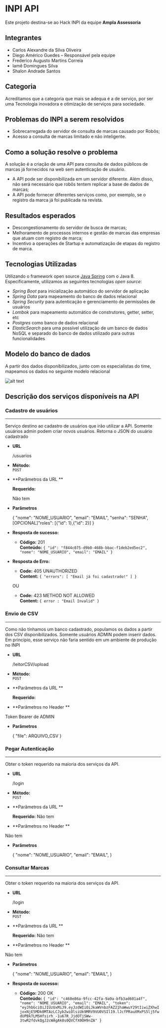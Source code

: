 # INPI API
Este projeto destina-se ao Hack INPI da equipe **Ampla Assessoria**

## Integrantes
- Carlos Alexandre da Silva Oliveira
- Diego Américo Guedes – Responsável pela equipe
- Frederico Augusto Martins Correia
- Iamê Domingues Silva
- Shalon Andrade Santos

## Categoria 
Acreditamos que a categoria que mais se adequa é a de serviço, por ser uma Tecnologia inovadora e otimização de serviços para sociedade.

## Problemas do INPI a serem resolvidos
- Sobrecarregada do servidor de consulta de marcas causado por Robôs;
- Acesso a consulta de marcas limitado e não inteligente.

## Como a solução resolve o problema
A solução é a criação de uma API para consulta de dados públicos de marcas já fornecidos na web sem autenticação de usuário.
- A API pode ser disponibilizada em um servidor diferente. Além disso, não será necessário que robôs tentem replicar a base de dados de marcas;
- A API pode fornecer diferentes serviços como, por exemplo, se o registro da marca já foi publicada na revista.


## Resultados esperados
- Descongestionamento do servidor de busca de marcas;
- Melhoramento de processos internos e gestão de marcas das empresas que atuam com registro de marca;
- Incentivo a operações de Startup e automatização de etapas do registro de marca.

## Tecnologias Utilizadas
Utilizando o framework open source [Java Spring](https://spring.io/) com o Java 8. Especificamente, utilizamos as seguintes tecnologias _open source_:
- _Spring Boot_ para inicialização automático do servidor de aplicação
- _Spring Data_ para mapeamento do banco de dados relacional
- _Spring Security_ para autenticação e gerenciamento de permissões de usuários
- _Lombok_ para mapeamento automático de construtores, getter, setter, etc
- _Postgres_ como banco de dados relacional
- _ElasticSearch_ para uma possível utilização de um banco de dados NoSQL e separado do banco de dados utilizado para outras funcionalidades

## Modelo do banco de dados
A partir dos dados disponibilizados, junto com os especialistas do time, mapeamos os dados no seguinte modelo relacional

![alt text](https://github.com/carlosalexandre10/ampla-api/blob/develop/doc/bd.png?raw=true)

## Descrição dos serviços disponíveis na API

### Cadastro de usuários
----
  Serviço destino ao cadastro de usuários que irão utilizar a API. Somente usuários admin podem criar novos usuários. Retorna o JSON do usuário cadastrado

* **URL**

  /usuarios

* **Método:**  
   `POST` 
  
*  **Parâmetros da URL **

   **Requerido:**
 
    Não tem  

* **Parâmetros**

  {
	"nome": "NOME_USUARIO",
	"email": "EMAIL",
	"senha": "SENHA",
	[OPCIONAL]"roles": [{"id": 1},{"id": 2}]
}

* **Resposta de sucesso:**  
  
  * **Código:** 201 <br />
    **Conteúdo:** `{
  "id": "f844c075-d9b0-468b-bbac-f1deb2ed5ec2",
  "nome": "NOME_USUARIO",
  "email": "EMAIL"
}`
 
* **Resposta de Erro:**

  * **Code:** 405 UNAUTHORIZED <br />
    **Content:** `{
  "errors": [
    "Email já foi cadastrado!"
  ]
}`

   OU

  * **Code:** 423 METHOD NOT ALLOWED <br />
    **Content:** `{ error : "Email Invalid" }`
    
 
### Envio de CSV
----
  Como não tínhamos um banco cadastrado, populamos os dados a partir dos CSV disponibilizados. Somente usuários ADMIN podem inserir dados. Em princípio, esse serviço não faria sentido em um ambiente de produção no INPI

* **URL**

  /leitorCSV/upload

* **Método:**  
   `POST` 
  
*  **Parâmetros da URL **

   **Requerido:**
 

*  **Parâmetros no Header **

Token Bearer de ADMIN

* **Parâmetros**

  {
	"file": ARQUIVO_CSV
}

### Pegar Autenticação
----
 Obter o token requerido na maioria dos serviços da API.

* **URL**

  /login

* **Método:**  
   `POST` 
  
*  **Parâmetros da URL **

   **Requerido:**
Não tem

*  **Parâmetros no Header **

Não tem

* **Parâmetros**

  {
	"nome": "NOME_USUARIO",
	"email": "EMAIL",
}



### Consultar Marcas
----
 Obter o token requerido na maioria dos serviços da API.

* **URL**

  /login

* **Método:**  
   `POST` 
  
*  **Parâmetros da URL **

   **Requerido:**
Não tem

*  **Parâmetros no Header **

Não tem

* **Parâmetros**

  {
	"nome": "NOME_USUARIO",
	"email": "EMAIL",
}

* **Resposta de sucesso:**  
  
  * **Código:** 200 OK <br />
    **Conteúdo:** `{
  "id": "c460e86a-9fcc-42fa-9a9a-bfb3ad601a4f",
  "nome": "NOME_USUARIO",
  "email": "EMAIL",
  "token": "eyJhbGciOiJIUzUxMiJ9.eyJzdWIiOiJkaWVnbzFAZ21haWwuY29tIiwiZXhwIjoxNjE5MDk0MTAzLCJyb2wiOlsiUk9MRV9VU0VSIl19.lJcfPRauXMxPS5lj5fwdUPBkTLM5Hfsirh_-1u67R_JjdOTjSWw-3twR2fdvkQgJ2cWAgAk0s0QVCfX0OH9nZA"
}`
